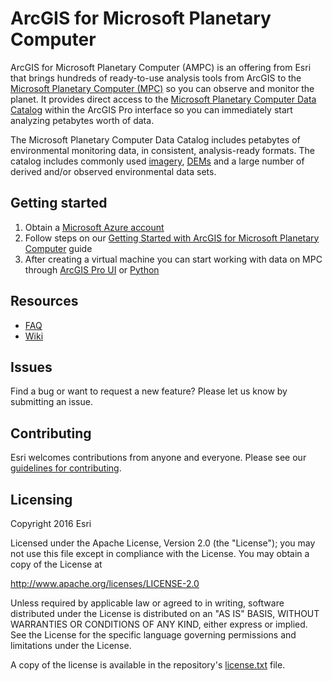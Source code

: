 # ArcGIS for Microsoft Planetary Computer

ArcGIS for Microsoft Planetary Computer (AMPC) is an offering from Esri that brings hundreds of ready-to-use analysis tools from ArcGIS to the [Microsoft Planetary Computer (MPC)](https://planetarycomputer.microsoft.com/) so you can observe and monitor the planet.
It provides direct access to the [Microsoft Planetary Computer Data Catalog](https://planetarycomputer.microsoft.com/catalog) within the ArcGIS Pro interface so you can immediately start analyzing petabytes worth of data.

The Microsoft Planetary Computer Data Catalog includes petabytes of environmental monitoring data, in consistent, analysis-ready formats. The catalog includes commonly used [imagery](https://planetarycomputer.microsoft.com/catalog#Imagery), [DEMs](https://planetarycomputer.microsoft.com/catalog#DEMs) and a large number of derived and/or observed environmental data sets.

## Getting started

1. Obtain a [Microsoft Azure account](https://azure.microsoft.com/en-in/get-started/welcome-to-azure)
2. Follow steps on our [Getting Started with ArcGIS for Microsoft Planetary Computer](https://www.esri.com/content/dam/esrisites/en-us/media/manuals/getting-started-arcgis-mpc.pdf) guide
3. After creating a virtual machine you can start working with data on MPC through [ArcGIS Pro UI](https://github.com/ArcGIS/arcgis-for-mpc/wiki/Accessing-data-on-Microsoft-Planetary-Computer-through-STAC-UX-in-Pro) or [Python](https://github.com/ArcGIS/arcgis-for-mpc/wiki/Accessing-data-on-Microsoft-Planetary-Computer-through-STAC-API-in-arcpy)

## Resources

* [FAQ](https://www.esri.com/arcgis-blog/products/arcgis/imagery/arcgis-for-microsoft-planetary-computer-faq/)
* [Wiki](https://github.com/ArcGIS/arcgis-for-mpc/wiki)

## Issues

Find a bug or want to request a new feature?  Please let us know by submitting an issue.

## Contributing

Esri welcomes contributions from anyone and everyone. Please see our [guidelines for contributing](https://github.com/esri/contributing).

## Licensing
Copyright 2016 Esri

Licensed under the Apache License, Version 2.0 (the "License");
you may not use this file except in compliance with the License.
You may obtain a copy of the License at

   http://www.apache.org/licenses/LICENSE-2.0

Unless required by applicable law or agreed to in writing, software
distributed under the License is distributed on an "AS IS" BASIS,
WITHOUT WARRANTIES OR CONDITIONS OF ANY KIND, either express or implied.
See the License for the specific language governing permissions and
limitations under the License.

A copy of the license is available in the repository's [license.txt]( https://raw.githubusercontent.com/ArcGIS/arcgis-for-mpc/main/License.md) file.
